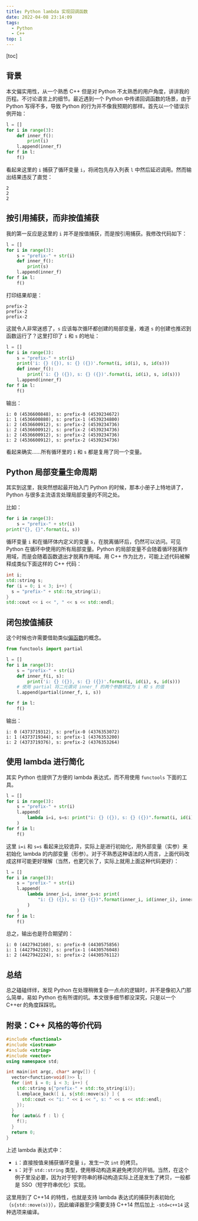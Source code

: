 ```yaml
---
title: Python lambda 实现回调函数
date: 2022-04-08 23:14:09
tags:
  - Python
  - C++
top: 1
---
```


[toc]

## 背景

本文偏实用性，从一个熟悉 C++ 但是对 Python 不太熟悉的用户角度，讲讲我的历程。不讨论语言上的细节。最近遇到一个 Python 中传递回调函数的场景，由于 Python 写得不多，导致 Python 的行为并不像我预期的那样。首先以一个错误示例开始：

```python
l = []
for i in range(3):
    def inner_f():
        print(i)
    l.append(inner_f)
for f in l:
    f()
```

看起来这里的 `i` 捕获了循环变量 `i`，将闭包先存入列表 `l` 中然后延迟调用。然而输出结果违反了直觉：

```
2
2
2
```

## 按引用捕获，而非按值捕获

我的第一反应是这里的 `i` 并不是按值捕获，而是按引用捕获。我修改代码如下：

```python
l = []
for i in range(3):
    s = "prefix-" + str(i)
    def inner_f():
        print(s)
    l.append(inner_f)
for f in l:
    f()
```

打印结果却是：

```
prefix-2
prefix-2
prefix-2
```

这就令人非常迷惑了，`s` 应该每次循环都创建的局部变量，难道 `s` 的创建也推迟到函数运行了？这里打印了 `i` 和 `s` 的地址：

```python
l = []
for i in range(3):
    s = "prefix-" + str(i)
    print('i: {} ({}), s: {} ({})'.format(i, id(i), s, id(s)))
    def inner_f():
        print('i: {} ({}), s: {} ({})'.format(i, id(i), s, id(s)))
    l.append(inner_f)
for f in l:
    f()
```

输出：

```
i: 0 (4536600848), s: prefix-0 (4539234672)
i: 1 (4536600880), s: prefix-1 (4539234800)
i: 2 (4536600912), s: prefix-2 (4539234736)
i: 2 (4536600912), s: prefix-2 (4539234736)
i: 2 (4536600912), s: prefix-2 (4539234736)
i: 2 (4536600912), s: prefix-2 (4539234736)
```

看起来确实……所有循环里的 `i` 和 `s` 都是复用了同一个变量。

## Python 局部变量生命周期

其实到这里，我突然想起最开始入门 Python 的时候，那本小册子上特地讲了，Python 与很多主流语言处理局部变量的不同之处。

比如：

```python
for i in range(3):
    s = "prefix-" + str(i)
print("{}, {}".format(i, s))
```

循环变量 `i` 和在循环体内定义的变量 `s`，在脱离循环后，仍然可以访问。可见 Python 在循环中使用的所有局部变量。Python 的局部变量不会随着循环脱离作用域，而是会随着函数退出才脱离作用域。用 C++ 作为比方，可能上述代码被解释成类似下面这样的 C++ 代码：

```c++
int i;
std::string s;
for (i = 0; i < 3; i++) {
  s = "prefix-" + std::to_string(i);
}
std::cout << i << ", " << s << std::endl;
```

## 闭包按值捕获

这个时候也许需要借助类似[偏函数](https://en.wikipedia.org/wiki/Partial_function)的概念。

```python
from functools import partial

l = []
for i in range(3):
    s = "prefix-" + str(i)
    def inner_f(i, s):
        print('i: {} ({}), s: {} ({})'.format(i, id(i), s, id(s)))
    # 使用 partial 将二元谓词 inner_f 的两个参数绑定为 i 和 s 的值
    l.append(partial(inner_f, i, s))

for f in l:
    f()
```

输出：

```
i: 0 (4373719312), s: prefix-0 (4376353072)
i: 1 (4373719344), s: prefix-1 (4376353200)
i: 2 (4373719376), s: prefix-2 (4376353264)
```

## 使用 lambda 进行简化

其实 Python 也提供了方便的 lambda 表达式，而不用使用 `functools` 下面的工具。

```python
l = []
for i in range(3):
    s = "prefix-" + str(i)
    l.append(
        lambda i=i, s=s: print("i: {} ({}), s: {} ({})".format(i, id(i), s, id(s)))
    )
for f in l:
    f()
```

这里 `i=i` 和 `s=s` 看起来比较诡异，实际上是进行初始化，用外部变量（实参）来初始化 lambda 的内部变量（形参）。对于不熟悉这种语法的人而言，上面代码改成这样可能更好理解（当然，也更冗长了，实际上就用上面这种代码更好）：

```python
l = []
for i in range(3):
    s = "prefix-" + str(i)
    l.append(
        lambda inner_i=i, inner_s=s: print(
            "i: {} ({}), s: {} ({})".format(inner_i, id(inner_i), inner_s, id(inner_s))
        )
    )
for f in l:
    f()
```

总之，输出也是符合期望的：

```
i: 0 (4427942160), s: prefix-0 (4430575856)
i: 1 (4427942192), s: prefix-1 (4430576048)
i: 2 (4427942224), s: prefix-2 (4430576112)
```

## 总结

总之磕磕绊绊，发现 Python 在处理稍微复杂一点点的逻辑时，并不是像初入门那么简单，易如 Python 也有所谓的坑。本文很多细节都没深究，只是以一个 C++er 的角度踩踩坑。

## 附录：C++ 风格的等价代码

```c++
#include <functional>
#include <iostream>
#include <string>
#include <vector>
using namespace std;

int main(int argc, char* argv[]) {
  vector<function<void()>> l;
  for (int i = 0; i < 3; i++) {
    std::string s{"prefix-" + std::to_string(i)};
    l.emplace_back([ i, s{std::move(s)} ] {
      std::cout << "i: " << i << ", s: " << s << std::endl;
    });
  }
  for (auto&& f : l) {
    f();
  }
  return 0;
}
```

上述 lambda 表达式中：

- `i`：直接按值来捕获循环变量 `i`，发生一次 `int` 的拷贝。
- `s`：对于 `std::string` 类型，使用移动构造来避免拷贝的开销。当然，在这个例子里没必要，因为对于短字符串的移动构造实际上还是发生了拷贝，一般都是 SSO（短字符串优化）实现。

这里用到了 C++14 的特性，也就是支持 lambda 表达式的捕获列表初始化（`s{std::move(s)}`），因此编译器至少需要支持 C++14 然后加上 `-std=c++14` 这种选项来编译。
